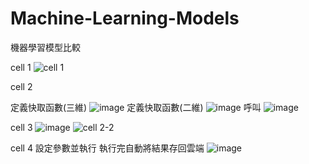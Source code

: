 # Machine-Learning-Models
機器學習模型比較

cell 1
![cell 1](https://github.com/user-attachments/assets/c487977d-f91f-4499-9722-c6d3b5296047)

cell 2

定義快取函數(三維)
![image](https://github.com/user-attachments/assets/c64d8d8e-a7ba-45bd-9c73-ee18bfccc158)
定義快取函數(二維)
![image](https://github.com/user-attachments/assets/f4cd3b29-b72d-4d1c-8fd9-af297da6e300)
呼叫
![image](https://github.com/user-attachments/assets/bace888e-652d-4196-9439-0ddf0e67a061)

cell 3
![image](https://github.com/user-attachments/assets/b2bcac78-dd63-4d13-b9e5-4177ea0653b2)
![cell 2-2](https://github.com/user-attachments/assets/fe224e7f-355d-4869-bb8d-b19296746da8)

cell 4 設定參數並執行 執行完自動將結果存回雲端
![image](https://github.com/user-attachments/assets/7031215c-0e40-42ee-9606-670e37374942)
